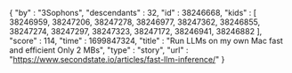 {
  "by" : "3Sophons",
  "descendants" : 32,
  "id" : 38246668,
  "kids" : [ 38246959, 38247206, 38247278, 38246977, 38247362, 38246855, 38247274, 38247297, 38247323, 38247172, 38246941, 38246882 ],
  "score" : 114,
  "time" : 1699847324,
  "title" : "Run LLMs on my own Mac fast and efficient Only 2 MBs",
  "type" : "story",
  "url" : "https://www.secondstate.io/articles/fast-llm-inference/"
}
